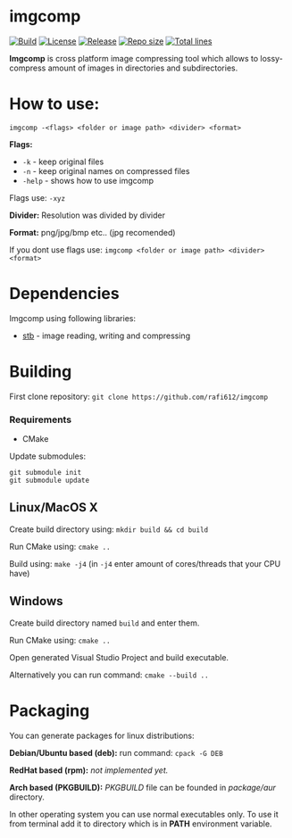 # imgcomp
[Build]: https://img.shields.io/github/actions/workflow/status/rafi612/imgcomp/build.yml?branch=main
[License]: https://img.shields.io/github/license/rafi612/imgcomp
[Release]: https://img.shields.io/github/v/release/rafi612/imgcomp
[Repo size]: https://img.shields.io/github/repo-size/rafi612/imgcomp
[Total lines]: https://img.shields.io/tokei/lines/github/rafi612/imgcomp

[![Build]](https://github.com/rafi612/imgcomp/actions/workflows/build.yml)
[![License]](https://github.com/rafi612/imgcomp/blob/main/LICENSE)
[![Release]](https://github.com/rafi612/imgcomp/releases/)
[![Repo size]](https://github.com/rafi612/imgcomp)
[![Total lines]](https://github.com/rafi612/imgcomp)

**Imgcomp** is cross platform image compressing tool which allows to lossy-compress amount of images in directories and subdirectories.

# How to use:
`imgcomp -<flags> <folder or image path> <divider> <format>`

**Flags:** 
- `-k` - keep original files
- `-n` - keep original names on compressed files
- `-help` - shows how to use imgcomp

Flags use: `-xyz`

**Divider:** Resolution was divided by divider

**Format:** png/jpg/bmp etc.. (jpg recomended)

If you dont use flags use: `imgcomp <folder or image path> <divider> <format>`

# Dependencies

Imgcomp using following libraries:
- [stb](https://github.com/nothings/stb) - image reading, writing and compressing

# Building

First clone repository: `git clone https://github.com/rafi612/imgcomp`

### Requirements
- CMake

Update submodules:

```
git submodule init
git submodule update
```
## Linux/MacOS X

Create build directory using: `mkdir build && cd build`

Run CMake using: `cmake ..`

Build using: `make -j4` (in `-j4` enter amount of cores/threads that your CPU have)

## Windows

Create build directory named `build` and enter them.

Run CMake using: `cmake ..`

Open generated Visual Studio Project and build executable.

Alternatively you can run command: `cmake --build ..`

# Packaging

You can generate packages for linux distributions:

**Debian/Ubuntu based (deb):**
run command: `cpack -G DEB`

**RedHat based (rpm):**
*not implemented yet.*

**Arch based (PKGBUILD):**
*PKGBUILD* file can be founded in *package/aur* directory.


In other operating system you can use normal executables only. To use it from terminal add it to directory which is in **PATH** environment variable.
